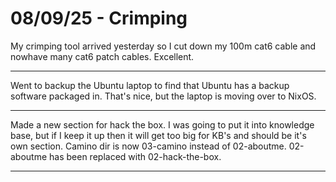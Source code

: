 # 08/09/25 - Crimping 

My crimping tool arrived yesterday so I cut down my 100m cat6 cable and nowhave many cat6 patch cables.
Excellent.

---

Went to backup the Ubuntu laptop to find that Ubuntu has a backup software packaged in.  That's nice, but the laptop is moving over to NixOS.

---

Made a new section for hack the box.  I was going to put it into knowledge base, but if I keep it up then it will get too big for KB's and should be it's own section.
Camino dir is now 03-camino instead of 02-aboutme.  02-aboutme has been replaced with 02-hack-the-box.

---
